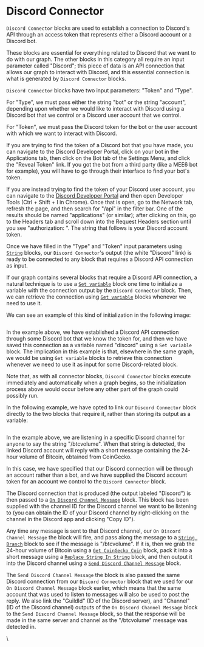 # Discord Connector

`Discord Connector` blocks are used to establish a connection to Discord's API through an access token that represents either a Discord account or a Discord bot.

These blocks are essential for everything related to Discord that we want to do with our graph. The other blocks in this category all require an input parameter called "Discord"; this piece of data is an API connection that allows our graph to interact with Discord, and this essential connection is what is generated by `Discord Connector` blocks.

`Discord Connector` blocks have two input parameters: "Token" and "Type".

For "Type", we must pass either the string "bot" or the string "account", depending upon whether we would like to interact with Discord using a Discord bot that we control or a Discord user account that we control.

For "Token", we must pass the Discord token for the bot or the user account with which we want to interact with Discord.

If you are trying to find the token of a Discord bot that you have made, you can navigate to the Discord Developer Portal, click on your bot in the Applications tab, then click on the Bot tab of the Settings Menu, and click the "Reveal Token" link. If you got the bot from a third party (like a MEE6 bot for example), you will have to go through their interface to find your bot's token.

If you are instead trying to find the token of your Discord user account, you can navigate to the [Discord Developer Portal](https://discord.com/developers/applications) and then open Developer Tools (Ctrl + Shift + I in Chrome). Once that is open, go to the Network tab, refresh the page, and then search for "/api" in the filter bar. One of the results should be named "applications" (or similar); after clicking on this, go to the Headers tab and scroll down into the Request Headers section until you see "authorization: ". The string that follows is your Discord account token.

Once we have filled in the "Type" and "Token" input parameters using [`String`](../base-variable/string.md) blocks, our `Discord Connector`'s output (the white "Discord" link) is ready to be connected to any block that requires a Discord API connection as input.

If our graph contains several blocks that require a Discord API connection, a natural technique is to use a [`Set variable`](../base-variable/set-variable.md) block one time to initialize a variable with the connection output by the `Discord Connector` block. Then, we can retrieve the connection using [`Get variable`](../base-variable/get-variable.md) blocks whenever we need to use it.

We can see an example of this kind of initialization in the following image:

<figure><img src="https://i.imgur.com/F7TOl2d.png" alt=""><figcaption></figcaption></figure>

In the example above, we have established a Discord API connection through some Discord bot that we know the token for, and then we have saved this connection as a variable named "discord" using a `Set variable` block. The implication in this example is that, elsewhere in the same graph, we would be using `Get variable` blocks to retrieve this connection whenever we need to use it as input for some Discord-related block.

Note that, as with all connector blocks, `Discord Connector` blocks execute immediately and automatically when a graph begins, so the initialization process above would occur before any other part of the graph could possibly run.

In the following example, we have opted to link our `Discord Connector` block directly to the two blocks that require it, rather than storing its output as a variable:

<figure><img src="https://i.imgur.com/ADcxcuc.png" alt=""><figcaption></figcaption></figure>

In the example above, we are listening in a specific Discord channel for anyone to say the string "/btcvolume". When that string is detected, the linked Discord account will reply with a short message containing the 24-hour volume of Bitcoin, obtained from CoinGecko.

In this case, we have specified that our Discord connection will be through an account rather than a bot, and we have supplied the Discord account token for an account we control to the `Discord Connector` block.

The Discord connection that is produced (the output labeled "Discord") is then passed to a [`On Discord Channel Message`](on-discord-channel-message.md) block. This block has been supplied with the channel ID for the Discord channel we want to be listening to (you can obtain the ID of your Discord channel by right-clicking on the channel in the Discord app and clicking "Copy ID").

Any time any message is sent to that Discord channel, our `On Discord Channel Message` the block will fire, and pass along the message to a [`String Branch`](../base-condition/string-branch.md) block to see if the message is "/btcvolume". If it is, then we grab the 24-hour volume of Bitcoin using a [`Get CoinGecko Coin`](../coingecko/get-coingecko-coin.md) block, pack it into a short message using a [`Replace String In String`](../string/replace-string-in-string.md) block, and then output it into the Discord channel using a [`Send Discord Channel Message`](send-discord-channel-file.md) block.

The `Send Discord Channel Message` the block is also passed the same Discord connection from our `Discord Connector` block that we used for our `On Discord Channel Message` block earlier, which means that the same account that was used to listen to messages will also be used to post the reply. We also link the "GuildId" (ID of the Discord server), and "Channel" (ID of the Discord channel) outputs of the `On Discord Channel Message` block to the `Send Discord Channel Message` block, so that the response will be made in the same server and channel as the "/btcvolume" message was detected in.&#x20;

\
